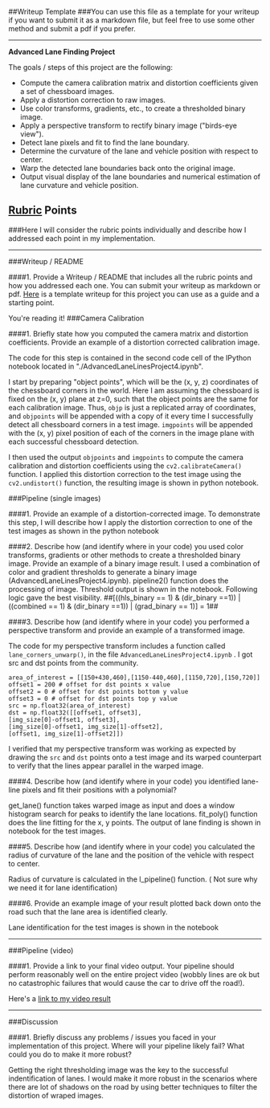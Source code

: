 ##Writeup Template
###You can use this file as a template for your writeup if you want to submit it as a markdown file, but feel free to use some other method and submit a pdf if you prefer.

---

**Advanced Lane Finding Project**

The goals / steps of this project are the following:

* Compute the camera calibration matrix and distortion coefficients given a set of chessboard images.
* Apply a distortion correction to raw images.
* Use color transforms, gradients, etc., to create a thresholded binary image.
* Apply a perspective transform to rectify binary image ("birds-eye view").
* Detect lane pixels and fit to find the lane boundary.
* Determine the curvature of the lane and vehicle position with respect to center.
* Warp the detected lane boundaries back onto the original image.
* Output visual display of the lane boundaries and numerical estimation of lane curvature and vehicle position.

[//]: # (Image References)

[image1]: ./examples/undistort_output.png "Undistorted"
[image2]: ./test_images/test1.jpg "Road Transformed"
[image3]: ./examples/binary_combo_example.jpg "Binary Example"
[image4]: ./examples/warped_straight_lines.jpg "Warp Example"
[image5]: ./examples/color_fit_lines.jpg "Fit Visual"
[image6]: ./examples/example_output.jpg "Output"
[video1]: ./project_video.mp4 "Video"

## [Rubric](https://review.udacity.com/#!/rubrics/571/view) Points
###Here I will consider the rubric points individually and describe how I addressed each point in my implementation.  

---
###Writeup / README

####1. Provide a Writeup / README that includes all the rubric points and how you addressed each one.  You can submit your writeup as markdown or pdf.  [Here](https://github.com/udacity/CarND-Advanced-Lane-Lines/blob/master/writeup_template.md) is a template writeup for this project you can use as a guide and a starting point.  

You're reading it!
###Camera Calibration

####1. Briefly state how you computed the camera matrix and distortion coefficients. Provide an example of a distortion corrected calibration image.

The code for this step is contained in the second code cell of the IPython notebook located in "./AdvancedLaneLinesProject4.ipynb".  

I start by preparing "object points", which will be the (x, y, z) coordinates of the chessboard corners in the world. Here I am assuming the chessboard is fixed on the (x, y) plane at z=0, such that the object points are the same for each calibration image.  Thus, `objp` is just a replicated array of coordinates, and `objpoints` will be appended with a copy of it every time I successfully detect all chessboard corners in a test image.  `imgpoints` will be appended with the (x, y) pixel position of each of the corners in the image plane with each successful chessboard detection.  

I then used the output `objpoints` and `imgpoints` to compute the camera calibration and distortion coefficients using the `cv2.calibrateCamera()` function.  I applied this distortion correction to the test image using the `cv2.undistort()` function, the resulting image is shown in python notebook. 


###Pipeline (single images)

####1. Provide an example of a distortion-corrected image.
To demonstrate this step, I will describe how I apply the distortion correction to one of the test images as shown in the python notebook

####2. Describe how (and identify where in your code) you used color transforms, gradients or other methods to create a thresholded binary image.  Provide an example of a binary image result.
I used a combination of color and gradient thresholds to generate a binary image (AdvancedLaneLinesProject4.ipynb).  pipeline2() function does the processing of image. Threshold output is shown in the notebook. Following logic gave the best visibility. 
##[((hls_binary == 1) & (dir_binary ==1)) | ((combined == 1) & (dir_binary ==1)) | (grad_binary == 1)] = 1##


####3. Describe how (and identify where in your code) you performed a perspective transform and provide an example of a transformed image.

The code for my perspective transform includes a function called `lane_corners_unwarp()`,  in the file `AdvancedLaneLinesProject4.ipynb` .  I got src and dst points from the community. 
```
area_of_interest = [[150+430,460],[1150-440,460],[1150,720],[150,720]]
offset1 = 200 # offset for dst points x value
offset2 = 0 # offset for dst points bottom y value
offset3 = 0 # offset for dst points top y value
src = np.float32(area_of_interest)
dst = np.float32([[offset1, offset3], 
[img_size[0]-offset1, offset3], 
[img_size[0]-offset1, img_size[1]-offset2], 
[offset1, img_size[1]-offset2]])
```
I verified that my perspective transform was working as expected by drawing the `src` and `dst` points onto a test image and its warped counterpart to verify that the lines appear parallel in the warped image.



####4. Describe how (and identify where in your code) you identified lane-line pixels and fit their positions with a polynomial?

get_lane() function takes warped image as input and does a window histogram search for peaks to identify the lane locations. fit_poly() function does the line fitting for the x, y points. The output of lane finding is shown in notebook for the test images.


####5. Describe how (and identify where in your code) you calculated the radius of curvature of the lane and the position of the vehicle with respect to center.

Radius of curvature is calculated in the l_pipeline() function. ( Not sure why we need it for lane identification)

####6. Provide an example image of your result plotted back down onto the road such that the lane area is identified clearly.

Lane identification for the test images is shown in the notebook



---

###Pipeline (video)

####1. Provide a link to your final video output.  Your pipeline should perform reasonably well on the entire project video (wobbly lines are ok but no catastrophic failures that would cause the car to drive off the road!).

Here's a [link to my video result](./project_video_out.mp4)

---

###Discussion

####1. Briefly discuss any problems / issues you faced in your implementation of this project.  Where will your pipeline likely fail?  What could you do to make it more robust?

Getting the right thresholding image was the key to the successful indentification of lanes. I would make it more robust in the scenarios where there are lot of shadows on the road by using better techniques to filter the distortion of wraped images. 



